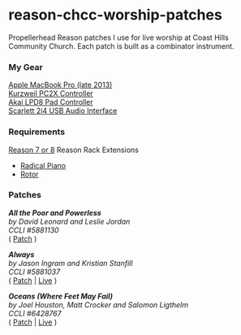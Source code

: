 # reason-chcc-worship-patches
Propellerhead Reason patches I use for live worship at Coast Hills Community Church. Each patch is built as a combinator instrument.

### My Gear ###
[Apple MacBook Pro (late 2013)](http://www.engadget.com/products/apple/macbook-pro/15-inch-with-retina-display/late-2013/)  
[Kurzweil PC2X Controller](http://kurzweil.com/product/pc2x/)  
[Akai LPD8 Pad Controller](http://www.akaipro.com/product/lpd8)  
[Scarlett 2i4 USB Audio Interface](http://us.focusrite.com/usb-audio-interfaces/scarlett-2i4)

### Requirements ###
[Reason 7 or 8](https://www.propellerheads.se/reason) 
Reason Rack Extensions 
- [Radical Piano](https://shop.propellerheads.se/product/radical-piano/) 
- [Rotor](https://shop.propellerheads.se/product/rotor/)

### Patches ###

**_All the Poor and Powerless_**  
_by David Leonard and Leslie Jordan_  
_CCLI #5881130_  
( [Patch](Patches/All%20the%20Poor%20and%20Powerless.cmb) )

**_Always_**  
_by Jason Ingram and Kristian Stanfill_  
_CCLI #5881037_  
( [Patch](Patches/Always.cmb) | [Live](https://vimeo.com/116045394#t=4m53s) )

**_Oceans (Where Feet May Fail)_**  
_by Joel Houston, Matt Crocker and Salomon Ligthelm_  
_CCLI #6428767_  
( [Patch](Patches/Oceans.cmb) | [Live](https://vimeo.com/116045394#t=68m50s) )
